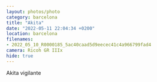 ```yaml
---
layout: photos/photo
category: barcelona
title: "Akita"
date: "2022-05-11 22:04:34 +0200"
location: barcelona
filenames: 
- 2022_05_10_R0000185_5ac40caad5d9eecec41c4a966799fad4
camera: Ricoh GR IIIx
hide: true
---
```


Akita vigilante
